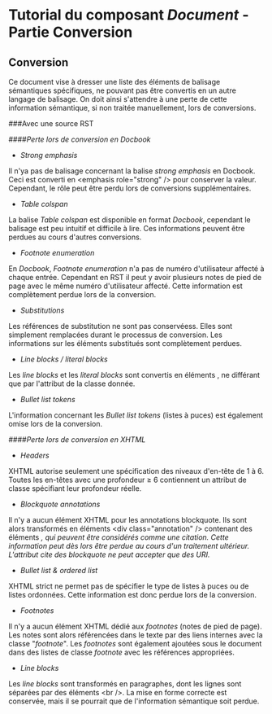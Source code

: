 Tutorial du composant _Document_ - Partie Conversion
====================================================

Conversion
----------

Ce document vise à dresser une liste des éléments de balisage sémantiques spécifiques, ne pouvant pas être convertis en un autre langage de balisage. On doit ainsi s'attendre à une perte de cette information sémantique, si non traitée manuellement, lors de conversions.

###Avec une source RST

####_Perte lors de conversion en Docbook_

- _Strong emphasis_

Il n'ya pas de balisage concernant la balise _strong emphasis_ en Docbook. Ceci est converti en \<emphasis role="strong" /\> pour conserver la valeur. Cependant, le rôle peut être perdu lors de conversions supplémentaires.

- _Table colspan_

La balise _Table colspan_ est disponible en format _Docbook_, cependant le balisage est peu intuitif et difficile à lire. Ces informations peuvent être perdues au cours d'autres conversions.

- _Footnote enumeration_

En _Docbook_, _Footnote enumeration_ n'a pas de numéro d'utilisateur affecté à chaque entrée. Cependant en RST il peut y avoir plusieurs notes de pied de page avec le même numéro d'utilisateur affecté. Cette information est complètement perdue lors de la conversion.

- _Substitutions_

Les références de substitution ne sont pas conservéess. Elles sont simplement remplacées durant le processus de conversion. Les informations sur les éléments substitués sont complètement perdues.

- _Line blocks / literal blocks_

Les _line blocks_ et les _literal blocks_ sont convertis en éléments <literalblock>, ne différant que par l'attribut de la classe donnée.

- _Bullet list tokens_

L'information concernant les _Bullet list tokens_ (listes à puces) est également omise lors de la conversion.

####_Perte lors de conversion en XHTML_

- _Headers_

XHTML autorise seulement une spécification des niveaux d'en-tête de 1 à 6. Toutes les en-têtes avec une profondeur ≥ 6 contiennent un attribut de classe spécifiant leur profondeur réelle.

- _Blockquote annotations_

Il n'y a aucun élément XHTML pour les annotations blockquote. Ils sont alors transformés en éléments \<div class="annotation" /\> contenant des éléments <cite>, qui peuvent être considérés comme une citation. Cette information peut dès lors être perdue au cours d'un traitement ultérieur. L'attribut _cite_ des _blockquote_ ne peut accepter que des _URI_.

- _Bullet list & ordered list_

XHTML strict ne permet pas de spécifier le type de listes à puces ou de listes ordonnées. Cette information est donc perdue lors de la conversion.

- _Footnotes_

Il n'y a aucun élément XHTML dédié aux _footnotes_ (notes de pied de page). Les notes sont alors référencées dans le texte par des liens internes avec la classe "_footnote_". Les _footnotes_ sont également ajoutées sous le document dans des listes de classe _footnote_ avec les références appropriées.

- _Line blocks_

Les _line blocks_ sont transformés en paragraphes, dont les lignes sont séparées par des éléments \<br /\>. La mise en forme correcte est conservée, mais il se pourrait que de l'information sémantique soit perdue.
